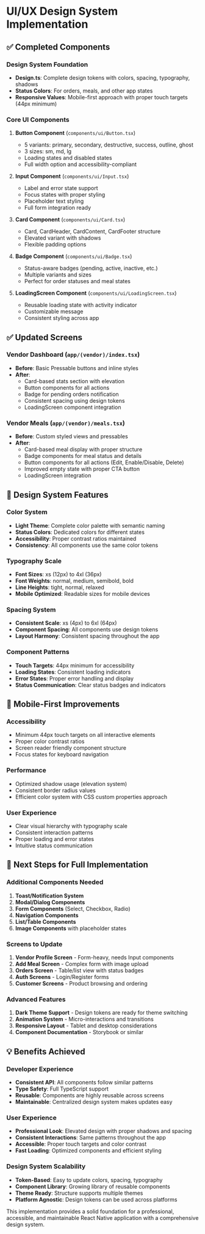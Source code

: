 # UI/UX Design System Implementation

## ✅ Completed Components

### Design System Foundation
- **Design.ts**: Complete design tokens with colors, spacing, typography, shadows
- **Status Colors**: For orders, meals, and other app states
- **Responsive Values**: Mobile-first approach with proper touch targets (44px minimum)

### Core UI Components
1. **Button Component** (`components/ui/Button.tsx`)
   - 5 variants: primary, secondary, destructive, success, outline, ghost
   - 3 sizes: sm, md, lg
   - Loading states and disabled states
   - Full width option and accessibility-compliant

2. **Input Component** (`components/ui/Input.tsx`)
   - Label and error state support
   - Focus states with proper styling
   - Placeholder text styling
   - Full form integration ready

3. **Card Component** (`components/ui/Card.tsx`)
   - Card, CardHeader, CardContent, CardFooter structure
   - Elevated variant with shadows
   - Flexible padding options

4. **Badge Component** (`components/ui/Badge.tsx`)
   - Status-aware badges (pending, active, inactive, etc.)
   - Multiple variants and sizes
   - Perfect for order statuses and meal states

5. **LoadingScreen Component** (`components/ui/LoadingScreen.tsx`)
   - Reusable loading state with activity indicator
   - Customizable message
   - Consistent styling across app

## ✅ Updated Screens

### Vendor Dashboard (`app/(vendor)/index.tsx`)
- **Before**: Basic Pressable buttons and inline styles
- **After**: 
  - Card-based stats section with elevation
  - Button components for all actions
  - Badge for pending orders notification
  - Consistent spacing using design tokens
  - LoadingScreen component integration

### Vendor Meals (`app/(vendor)/meals.tsx`)
- **Before**: Custom styled views and pressables
- **After**:
  - Card-based meal display with proper structure
  - Badge components for meal status and details
  - Button components for all actions (Edit, Enable/Disable, Delete)
  - Improved empty state with proper CTA button
  - LoadingScreen integration

## 🎨 Design System Features

### Color System
- **Light Theme**: Complete color palette with semantic naming
- **Status Colors**: Dedicated colors for different states
- **Accessibility**: Proper contrast ratios maintained
- **Consistency**: All components use the same color tokens

### Typography Scale
- **Font Sizes**: xs (12px) to 4xl (36px)
- **Font Weights**: normal, medium, semibold, bold
- **Line Heights**: tight, normal, relaxed
- **Mobile Optimized**: Readable sizes for mobile devices

### Spacing System
- **Consistent Scale**: xs (4px) to 6xl (64px)
- **Component Spacing**: All components use design tokens
- **Layout Harmony**: Consistent spacing throughout the app

### Component Patterns
- **Touch Targets**: 44px minimum for accessibility
- **Loading States**: Consistent loading indicators
- **Error States**: Proper error handling and display
- **Status Communication**: Clear status badges and indicators

## 📱 Mobile-First Improvements

### Accessibility
- Minimum 44px touch targets on all interactive elements
- Proper color contrast ratios
- Screen reader friendly component structure
- Focus states for keyboard navigation

### Performance
- Optimized shadow usage (elevation system)
- Consistent border radius values
- Efficient color system with CSS custom properties approach

### User Experience
- Clear visual hierarchy with typography scale
- Consistent interaction patterns
- Proper loading and error states
- Intuitive status communication

## 🚀 Next Steps for Full Implementation

### Additional Components Needed
1. **Toast/Notification System**
2. **Modal/Dialog Components**
3. **Form Components** (Select, Checkbox, Radio)
4. **Navigation Components**
5. **List/Table Components**
6. **Image Components** with placeholder states

### Screens to Update
1. **Vendor Profile Screen** - Form-heavy, needs Input components
2. **Add Meal Screen** - Complex form with image upload
3. **Orders Screen** - Table/list view with status badges
4. **Auth Screens** - Login/Register forms
5. **Customer Screens** - Product browsing and ordering

### Advanced Features
1. **Dark Theme Support** - Design tokens are ready for theme switching
2. **Animation System** - Micro-interactions and transitions
3. **Responsive Layout** - Tablet and desktop considerations
4. **Component Documentation** - Storybook or similar

## 💡 Benefits Achieved

### Developer Experience
- **Consistent API**: All components follow similar patterns
- **Type Safety**: Full TypeScript support
- **Reusable**: Components are highly reusable across screens
- **Maintainable**: Centralized design system makes updates easy

### User Experience
- **Professional Look**: Elevated design with proper shadows and spacing
- **Consistent Interactions**: Same patterns throughout the app
- **Accessible**: Proper touch targets and color contrast
- **Fast Loading**: Optimized components and efficient styling

### Design System Scalability
- **Token-Based**: Easy to update colors, spacing, typography
- **Component Library**: Growing library of reusable components
- **Theme Ready**: Structure supports multiple themes
- **Platform Agnostic**: Design tokens can be used across platforms

This implementation provides a solid foundation for a professional, accessible, and maintainable React Native application with a comprehensive design system.
